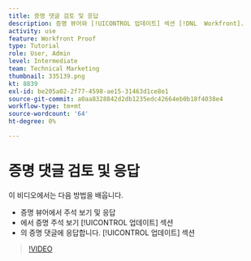 ```yaml
---
title: 증명 댓글 검토 및 응답
description: 증명 뷰어와 [!UICONTROL 업데이트] 섹션 [!DNL  Workfront].
activity: use
feature: Workfront Proof
type: Tutorial
role: User, Admin
level: Intermediate
team: Technical Marketing
thumbnail: 335139.png
kt: 8839
exl-id: be205a02-2f77-4598-ae15-31463d1ce8e1
source-git-commit: a0aa8328842d2db1235edc42664eb0b18f4038e4
workflow-type: tm+mt
source-wordcount: '64'
ht-degree: 0%

---
```


# 증명 댓글 검토 및 응답

이 비디오에서는 다음 방법을 배웁니다.

* 증명 뷰어에서 주석 보기 및 응답
* 에서 증명 주석 보기 [!UICONTROL 업데이트] 섹션
* 의 증명 댓글에 응답합니다. [!UICONTROL 업데이트] 섹션

>[!VIDEO](https://video.tv.adobe.com/v/335139/?quality=12)
